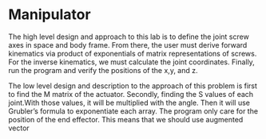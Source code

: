 # Manipulator
The high level design and approach to this lab is to define the joint screw axes in space and body frame. 
From there, the user must derive forward kinematics via product of exponentials of matrix representations of screws. 
For the inverse kinematics, we must calculate the joint coordinates. 
Finally, run the program and verify the positions of the x,y, and z.           
 

The low level design and description to the approach of this problem is first to find the M matrix of the actuator. 
Secondly, finding the S values of each joint.With those values, it will be multiplied with the angle.
Then it will use Grubler’s formula to exponentiate each array. The program only care for the position of the end effector. 
This means that we should use augmented vector

